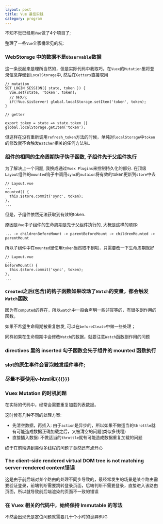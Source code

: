 ```yaml
---
layout: post
title: Vue 最佳实践
category: program
---
```


不知不觉已经用`Vue`做了4个项目了;

整理了一些`Vue`全家桶常见的坑:

### WebStorage 中的数据不是`Observable`数据

这一条说起来是理所当然的，但是实际代码中我取巧，在`Vuex`的`Mutation`里将登录信息存储到`LocalStorage`中, 然后在`Getters`直接取用

~~~
// mutation
SET_LOGIN_SESSION({ state, token }) {
  Vue.set(state, 'token', token);
  // 持久化
  if(!Vue.$isServer) global.localStorage.setItem('token', token);
}

// getter

export token = state => state.token || global.localStorage.getItem('token');
~~~

但这样在没有重新调用`refresh_token`方法的时候，单纯对`localStorage`中`token`的修改就不会触发`Watcher`相关的任何方法啦。

### 组件的相同的生命周期钩子钩子函数, 子组件先于父组件执行

为了解决上一个问题, 我换成通过`Vuex Plugins`来控制持久化的部分. 在顶级`Layout`组件的`mounted`钩子中调用`sync`的`mutaion`将有效的token更新到`store`中去

~~~
// Layout.vue
...
mounted() {
  this.$store.commit('sync', token);
},
...
~~~

但是，子组件依然无法获取到有效的token.

原因是`Vue`中子组件的生命周期是先于父组件执行的, 大概是这样的顺序:

~~~
... -> childrenBeforeMount -> parentBeforeMount -> childrenMounted -> parentMount
~~~

所以子组件中在`mounted`里使用`token`当然取不到啦，只需要改一下生命周期就好

~~~
// Layout.vue
...
beforeMount() {
  this.$store.commit('sync', token);
},
...
~~~

### `Created`之后(包含)的钩子函数如果改动了`Watch`的变量，都会触发`Watch`函数

因为有`computed`的存在，所以`watch`中一般会声明一些非幂等的，有很多副作用的函数。

如果不希望生命周期被重复触发, 可以在`beforeCteate`中做一些处理；

同样如果在生命周期中会修改`Watch`的数据，就要注意`Watch`函数副作用的问题

### directives 里的 inserted 勾子函数会先于组件的 mounted 函数执行

### slot的原生事件会冒泡触发组件事件;

### 尽量不要使用v-html和{{{}}}

### Vuex Mutation 的时机问题

在实际的代码中，经常会需要重复加载列表数据。

这时候有几种不同的处理方案:

- 先清空数据，再插入: 由于`action`是异步的，所以如果不做适当的`throttle`就有可能造成数据正确加载之后，又被清空的问题(类似多线程)
- 直接插入数据: 不做适当的`throttle`就有可能造成数据重复加载的问题

终于在前端遇到类似多线程的问题了竟然还有点开心

### The client-side rendered virtual DOM tree is not matching server-rendered content错误

这是由于前后端对某个路由的处理不同步导致的，最经常发生的场景是某个路由需要验证登录，前端判断需要跳转登录页面，后端判断不需要登录，直接进入该路由页面，所以就导致前后端渲染的页面不一致的错误

### 在 Vuex 相关的代码中，始终保持 Immutable 的写法

不然会出现光是定位问题就需要几十个小时的诡异BUG
